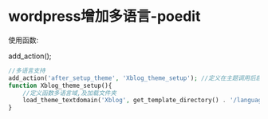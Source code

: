 # wordpress增加多语言-poedit

使用函数:

add_action();

```php
//多语言支持
add_action('after_setup_theme', 'Xblog_theme_setup'); //定义在主题调用后启用Xblog_theme_setup函数
function Xblog_theme_setup(){
	//定义函数多语言域,及加载文件夹
    load_theme_textdomain('Xblog', get_template_directory() . '/languages');
}
```